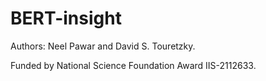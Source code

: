# BERT-insight
Authors: Neel Pawar and David S. Touretzky.

Funded by National Science Foundation Award IIS-2112633.
